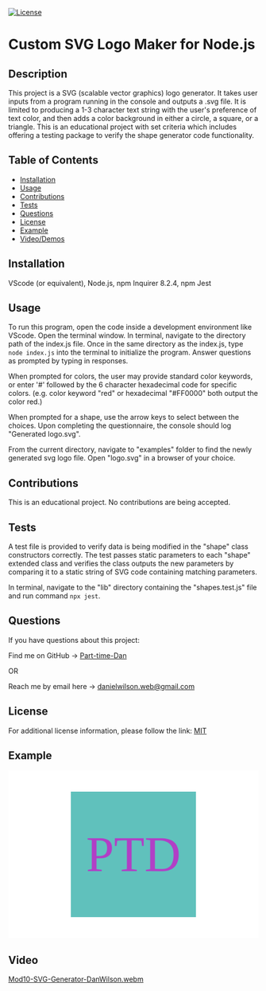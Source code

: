 [![License](https://img.shields.io/badge/License-MIT-blue.svg)](https://choosealicense.com/licenses/mit/)

# Custom SVG Logo Maker for Node.js

## Description
This project is a SVG (scalable vector graphics) logo generator. It takes user inputs from a program running in the console and outputs a .svg file. It is limited to producing a 1-3 character text string with the user's preference of text color, and then adds a color background in either a circle, a square, or a triangle. This is an educational project with set criteria which includes offering a testing package to verify the shape generator code functionality.

## Table of Contents
- [Installation](#installation)
- [Usage](#usage)
- [Contributions](#contributions)
- [Tests](#tests)
- [Questions](#questions)
- [License](#license)
- [Example](#example)
- [Video/Demos](#video)

## Installation
VScode (or equivalent), Node.js, npm Inquirer 8.2.4, npm Jest

## Usage
To run this program, open the code inside a development environment like VScode. Open the terminal window. In terminal, navigate to the directory path of the index.js file. Once in the same directory as the index.js, type ```node index.js``` into the terminal to initialize the program. Answer questions as prompted by typing in responses.

When prompted for colors, the user may provide standard color keywords, or enter '#' followed by the 6 character hexadecimal code for specific colors. (e.g. color keyword "red" or hexadecimal "#FF0000" both output the color red.)

When prompted for a shape, use the arrow keys to select between the choices. Upon completing the questionnaire, the console should log "Generated logo.svg".

From the current directory, navigate to "examples" folder to find the newly generated svg logo file. Open "logo.svg" in a browser of your choice.

## Contributions
This is an educational project. No contributions are being accepted.

## Tests
A test file is provided to verify data is being modified in the "shape" class constructors correctly. The test passes static parameters to each "shape" extended class and verifies the class outputs the new parameters  by comparing it to a static string of SVG code containing matching parameters.

In terminal, navigate to the "lib" directory containing the "shapes.test.js" file and run command ```npx jest```. 

## Questions
If you have questions about this project:

Find me on GitHub -> [Part-time-Dan](https://github.com/Part-time-Dan)

OR

Reach me by email here -> [danielwilson.web@gmail.com](mailto:danielwilson.web@gmail.com)


## License
For additional license information, please follow the link: [MIT](https://choosealicense.com/licenses/mit/)

## Example

![Example Logo](./examples/samplelogo.SVG)

## Video

[Mod10-SVG-Generator-DanWilson.webm](https://github.com/Part-time-Dan/mod10-SVG-Logo-Maker-DanWilson/assets/126934952/da8b1682-808f-434f-a7a2-218c3a86e1c0)

